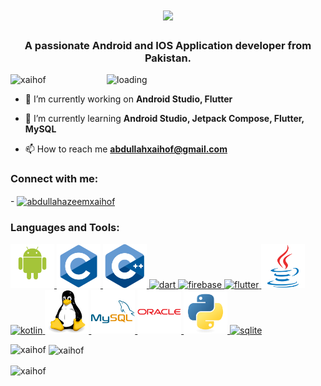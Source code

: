 <h1 align="center">
  <img src="http://readme-typing-svg.herokuapp.com/?font=Righteous&size=35center=true&vCenter=true&width=700&height=70&duration=3500&lines=Hi!;+I+am+XAIHOF.;+Welcome+to+XOKSIS.;"/>
</h1>

<h3 align="center">A passionate Android and IOS Application developer from Pakistan.</h3>

<img align="right" alt="loading" width="350" src="https://github.com/Xaihof/XAIHOF/assets/115226508/c8d54714-7c98-457c-83bc-23df2b9ffa2a">

<p align="left"> <img src="https://komarev.com/ghpvc/?username=xaihof&label=Profile%20views&color=0e75b6&style=flat" alt="xaihof" /> </p>


- 🔭 I’m currently working on **Android Studio, Flutter**

- 🌱 I’m currently learning **Android Studio, Jetpack Compose, Flutter, MySQL**

- 📫 How to reach me **abdullahxaihof@gmail.com**

<h3 align="left">Connect with me:</h3>
<p align="left">-
<a href="https://linkedin.com/in/abdullahazeemxaihof" target="blank"><img align="center" src="https://raw.githubusercontent.com/rahuldkjain/github-profile-readme-generator/master/src/images/icons/Social/linked-in-alt.svg" alt="abdullahazeemxaihof" height="30" width="40" /></a>
</p>

<h3 align="left">Languages and Tools:</h3>
<p align="left"> <a href="https://developer.android.com" target="_blank" rel="noreferrer"> <img src="https://raw.githubusercontent.com/devicons/devicon/master/icons/android/android-original-wordmark.svg" alt="android" width="70" height="70"/> </a> <a href="https://www.cprogramming.com/" target="_blank" rel="noreferrer"> <img src="https://raw.githubusercontent.com/devicons/devicon/master/icons/c/c-original.svg" alt="c" width="70" height="70"/> </a> <a href="https://www.w3schools.com/cpp/" target="_blank" rel="noreferrer"> <img src="https://raw.githubusercontent.com/devicons/devicon/master/icons/cplusplus/cplusplus-original.svg" alt="cplusplus" width="70" height="70"/> </a> <a href="https://dart.dev" target="_blank" rel="noreferrer"> <img src="https://www.vectorlogo.zone/logos/dartlang/dartlang-icon.svg" alt="dart" width="70" height="70"/> </a> <a href="https://firebase.google.com/" target="_blank" rel="noreferrer"> <img src="https://www.vectorlogo.zone/logos/firebase/firebase-icon.svg" alt="firebase" width="70" height="70"/> </a> <a href="https://flutter.dev" target="_blank" rel="noreferrer"> <img src="https://www.vectorlogo.zone/logos/flutterio/flutterio-icon.svg" alt="flutter" width="70" height="70"/> </a> <a href="https://www.java.com" target="_blank" rel="noreferrer"> <img src="https://raw.githubusercontent.com/devicons/devicon/master/icons/java/java-original.svg" alt="java" width="70" height="70"/> </a> <a href="https://kotlinlang.org" target="_blank" rel="noreferrer"> <img src="https://www.vectorlogo.zone/logos/kotlinlang/kotlinlang-icon.svg" alt="kotlin" width="70" height="70"/> </a> <a href="https://www.linux.org/" target="_blank" rel="noreferrer"> <img src="https://raw.githubusercontent.com/devicons/devicon/master/icons/linux/linux-original.svg" alt="linux" width="70" height="70"/> </a> <a href="https://www.mysql.com/" target="_blank" rel="noreferrer"> <img src="https://raw.githubusercontent.com/devicons/devicon/master/icons/mysql/mysql-original-wordmark.svg" alt="mysql" width="70" height="70"/> </a> <a href="https://www.oracle.com/" target="_blank" rel="noreferrer"> <img src="https://raw.githubusercontent.com/devicons/devicon/master/icons/oracle/oracle-original.svg" alt="oracle" width="70" height="70"/> </a> <a href="https://www.python.org" target="_blank" rel="noreferrer"> <img src="https://raw.githubusercontent.com/devicons/devicon/master/icons/python/python-original.svg" alt="python" width="70" height="70"/> </a> <a href="https://www.sqlite.org/" target="_blank" rel="noreferrer"> <img src="https://www.vectorlogo.zone/logos/sqlite/sqlite-icon.svg" alt="sqlite" width="70" height="70"/> </a> </p>

<p><img align="left" src="https://github-readme-stats.vercel.app/api/top-langs?username=xaihof&show_icons=true&locale=en&layout=compact" alt="xaihof" /></p>

<p>&nbsp;<img align="center" src="https://github-readme-stats.vercel.app/api?username=xaihof&show_icons=true&locale=en" alt="xaihof" /></p>

<p><img align="center" src="https://github-readme-streak-stats.herokuapp.com/?user=xaihof&" alt="xaihof" /></p>
